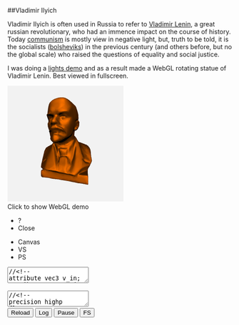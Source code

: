 
##Vladimir Ilyich

  Vladimir Ilyich is often used in Russia to refer to [Vladimir Lenin][v], a great russian 
  revolutionary, who had an immence impact on the course of history. Today [communism][c] is 
  mostly view in negative light, but, truth to be told, it is the socialists ([bolsheviks][b]) 
  in the previous century (and others before, but no the global scale) who raised the questions 
  of equality and social justice.

  I was doing a [lights demo][d] and as a result made a WebGL rotating statue of Vladimir Lenin.
  Best viewed in fullscreen.


<div class="webgl" webgl_version="1" webgl_div="shader0" init="load_demo">
  <img class="link" src="images/lenin-bronze.png" title="Click to show WebGL demo" alt="WebGL demo"/><br/>
  <span>Click to show WebGL demo</span>
</div>

<div class="shader hidden" id="shader0" js="" fn="" style="width: 60%">
  <ul class="close">
    <li title="Info" class="help">?</li>
    <li title="Close Demo" class="close">Close</li>
  </ul>
  <ul class="menu">
    <li title="WebGL Canvas" class="canvas">Canvas</li>
    <li title="Vertex Shader" class="vs">VS</li>
    <li title="Pixel Shader" class="ps">PS</li>
  </ul>
  <canvas hide class="canvas"></canvas>
  <textarea hide class="vs hidden" spellcheck="false">//<!--
attribute vec3 v_in;
attribute vec3 vn_in;
varying vec3 vn;
uniform mat3 cam;
uniform vec3 campos;
uniform float t;
uniform vec2 screen;

void main() {

  float a = t/16., c = cos(-a), s = sin(-a);
  mat3 m = mat3( vec3(c, 0, s), vec3(0, 1, 0), vec3(-s, 0, c) );

  vn = cam*m*vn_in;

  vec3 p = cam*m*v_in+campos;
  float far = 10000.0;
  float near = 1.0;
  float z = p.z;
  p.x = p.x * screen.y/screen.x;
  p.z = far*(p.z-near)/(far-near);
  gl_Position = vec4(p,z);
}
//-->
  </textarea>
  <textarea hide class="ps hidden" spellcheck="false">//<!--
precision highp float;
varying vec3 vn;
uniform float t;
const float pi = 3.14159265;

void main() {
  vec3 c = vec3(227,103,0)/255.;
  vec3 light0 = normalize(vec3(0,5,-10));
  vec3 cam = vec3(0,0,-1);
  vec3 norm = normalize(vn);
  float kd = clamp( .0, .25, dot( light0, norm ));
  float ks = clamp( .0, 1., dot( .5*(cam+light0), norm ));
  ks = pow( ks, 6. );
  gl_FragColor = vec4( c*ks+c*kd, 1);
}
  
//-->
  </textarea>
  <div hide class="help hidden"></div>
  <div class="buttons">
  <button title="Reload Shaders" class="reload">Reload</button>
  <button title="Output WebGL Info in Console" class="log">Log</button>
  <button title="Pause Rendering" class="pause">Pause</button>
  <button title="Go Fullscreen" class="fscreen">FS</button>
  </div>
  <div class="clear"></div>
</div>

<div>

<script src="js/common.js"></script>
<script src="js/loader.js"></script>
<script src="js/math.js"></script>
<script src="js/camera.js"></script>
<script src="js/webgl-quad.js"></script>
<script src="js/webgl.js"></script>

<script>

  var r;

  function load_demo (cb) {

    var span = this.querySelector("span");
    var div = this;

    if( !r || r.failed || !r.loaded )
      
      r = load_resources( ["webgl/lenin2dec2.obj"], {} );
      
    r.delay = 500;

    var fn = function(){ 
      if( r.failed ) 
        alert("Loading " + r.failed_src + " failed. Try realoading the page.");
      else if( ! r.loaded ) 
        alert("Resources not loaded. Check console output (ctrl+shift+j or F12) and try reloading the page.");
      else {
        div.load_animation = true;
        lenin.call ( div, cb );
      }
    };
    
    if( ! this.load_animation )
      load_animation (r, span, fn);
    else fn ();
  }

  function lenin (cb) {
    var b = load_buffers();
    var div = this.getAttribute("webgl_div");
    var canvas = document.querySelector( "div#"+div+" canvas" );
    var cam = camera_create( { canvas: canvas, nobind: false, personal: false, pos: vec3(0,0,450), speed: 10 } );
    var opts = {
      bgcolor: [.95, .95, .95, 1],
      buffers: {v_in: b[0], vn_in: b[1]},
      draw_size: b[0].length/3,
      uniforms: { cam: function(){ return cam.get_m(); }, campos: function(){ return cam.get_pos(); } },
      onreload: function() { cam.reset_m(); },
      onclose: function() { camera_remove(cam); },
      onpause: function(s) { cam.pause(s); },
    };
    opts.uniforms.cam.matrix_size = 3;
    cb (opts);
  }

  function load_buffers() {
    var m, v=[], vn=[], f=[];
    var reg = /^v\s+([-.\d]+)\s+([-.\d]+)\s+([-.\d]+)/gm;
    while( (m = reg.exec( r.data[0])) !== null ) v.push( m[1], m[2], m[3] );

    reg = /^vn\s+([-.\d]+)\s+([-.\d]+)\s+([-.\d]+)/gm;
    while( (m = reg.exec( r.data[0])) !== null ) vn.push( m[1], m[2], m[3] );

    reg = /^f\s+(\d+)\/\/\d+\s+(\d+)\/\/\d+\s+(\d+)\/\/\d+/gm;
    while( (m = reg.exec( r.data[0])) !== null ) f.push( m[1], m[2], m[3] );

    var b0 = new Float32Array( f.length*3 ), b1 = new Float32Array( f.length*3 );

    for(var i=0; i<f.length; i++) {
      for(var t=0; t<3; t++) {
        b0[i*3+t] = v[ (f[i]-1)*3+t ];
        b1[i*3+t] = vn[ (f[i]-1)*3+t ];
      }
    }
    return [b0,b1];
  }
</script>

</div>


  [v]: https://en.wikipedia.org/wiki/Vladimir_Lenin "Vladimir Lenin"
  [b]: https://en.wikipedia.org/wiki/Bolsheviks "Bolsheviks"
  [d]: http://alexpolt.github.io/shader.html#lights "Lighting using gl_PrimitiveID"
  [c]: https://en.wikipedia.org/wiki/Communism "Communism"


